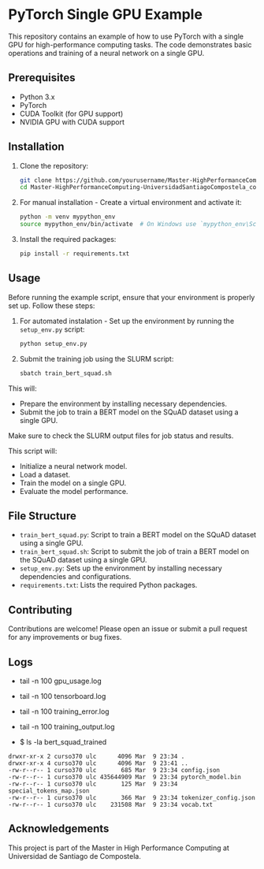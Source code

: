 # PyTorch Single GPU Example

This repository contains an example of how to use PyTorch with a single GPU for high-performance computing tasks. The code demonstrates basic operations and training of a neural network on a single GPU.

## Prerequisites

- Python 3.x
- PyTorch
- CUDA Toolkit (for GPU support)
- NVIDIA GPU with CUDA support

## Installation

1. Clone the repository:
    ```bash
    git clone https://github.com/yourusername/Master-HighPerformanceComputing-UniversidadSantiagoCompostela_code_cuda-mpi-omp.git
    cd Master-HighPerformanceComputing-UniversidadSantiagoCompostela_code_cuda-mpi-omp/hpc_tools/pytorch_singleGPU


2. For manual installation - Create a virtual environment and activate it:
    ```bash
    python -m venv mypython_env
    source mypython_env/bin/activate  # On Windows use `mypython_env\Scripts\activate`
    ```

3. Install the required packages:
    ```bash
    pip install -r requirements.txt
    ```

## Usage
Before running the example script, ensure that your environment is properly set up. Follow these steps:

1. For automated instalation - Set up the environment by running the `setup_env.py` script:
    ```bash
    python setup_env.py
    ```

2. Submit the training job using the SLURM script:
    ```bash
    sbatch train_bert_squad.sh
    ```

This will:
- Prepare the environment by installing necessary dependencies.
- Submit the job to train a BERT model on the SQuAD dataset using a single GPU.

Make sure to check the SLURM output files for job status and results.


This script will:
- Initialize a neural network model.
- Load a dataset.
- Train the model on a single GPU.
- Evaluate the model performance.

## File Structure

- `train_bert_squad.py`: Script to train a BERT model on the SQuAD dataset using a single GPU.
- `train_bert_squad.sh`: Script to submit the job of train a BERT model on the SQuAD dataset using a single GPU.
- `setup_env.py`: Sets up the environment by installing necessary dependencies and configurations.
- `requirements.txt`: Lists the required Python packages.

## Contributing

Contributions are welcome! Please open an issue or submit a pull request for any improvements or bug fixes.

## Logs

- tail -n 100 gpu_usage.log
- tail -n 100 tensorboard.log
- tail -n 100 training_error.log
- tail -n 100 training_output.log

- $ ls -la bert_squad_trained
```total 427368
drwxr-xr-x 2 curso370 ulc      4096 Mar  9 23:34 .
drwxr-xr-x 4 curso370 ulc      4096 Mar  9 23:41 ..
-rw-r--r-- 1 curso370 ulc       685 Mar  9 23:34 config.json
-rw-r--r-- 1 curso370 ulc 435644909 Mar  9 23:34 pytorch_model.bin
-rw-r--r-- 1 curso370 ulc       125 Mar  9 23:34 special_tokens_map.json
-rw-r--r-- 1 curso370 ulc       366 Mar  9 23:34 tokenizer_config.json
-rw-r--r-- 1 curso370 ulc    231508 Mar  9 23:34 vocab.txt
```

## Acknowledgements

This project is part of the Master in High Performance Computing at Universidad de Santiago de Compostela.
